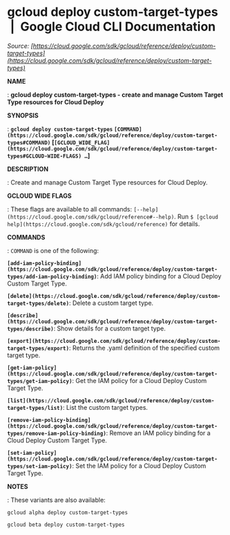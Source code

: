 # gcloud deploy custom-target-types  |  Google Cloud CLI Documentation

*Source: [https://cloud.google.com/sdk/gcloud/reference/deploy/custom-target-types](https://cloud.google.com/sdk/gcloud/reference/deploy/custom-target-types)*

**NAME**

: **gcloud deploy custom-target-types - create and manage Custom Target Type resources for Cloud Deploy**

**SYNOPSIS**

: **`gcloud deploy custom-target-types` `[COMMAND](https://cloud.google.com/sdk/gcloud/reference/deploy/custom-target-types#COMMAND)` [`[GCLOUD_WIDE_FLAG](https://cloud.google.com/sdk/gcloud/reference/deploy/custom-target-types#GCLOUD-WIDE-FLAGS) …`]**

**DESCRIPTION**

: Create and manage Custom Target Type resources for Cloud Deploy.

**GCLOUD WIDE FLAGS**

: These flags are available to all commands: `[--help](https://cloud.google.com/sdk/gcloud/reference#--help)`.
Run `$ [gcloud help](https://cloud.google.com/sdk/gcloud/reference)` for details.

**COMMANDS**

: ``COMMAND`` is one of the following:

**`[add-iam-policy-binding](https://cloud.google.com/sdk/gcloud/reference/deploy/custom-target-types/add-iam-policy-binding)`**:
Add IAM policy binding for a Cloud Deploy Custom Target Type.

**`[delete](https://cloud.google.com/sdk/gcloud/reference/deploy/custom-target-types/delete)`**:
Delete a custom target type.

**`[describe](https://cloud.google.com/sdk/gcloud/reference/deploy/custom-target-types/describe)`**:
Show details for a custom target type.

**`[export](https://cloud.google.com/sdk/gcloud/reference/deploy/custom-target-types/export)`**:
Returns the .yaml definition of the specified custom target type.

**`[get-iam-policy](https://cloud.google.com/sdk/gcloud/reference/deploy/custom-target-types/get-iam-policy)`**:
Get the IAM policy for a Cloud Deploy Custom Target Type.

**`[list](https://cloud.google.com/sdk/gcloud/reference/deploy/custom-target-types/list)`**:
List the custom target types.

**`[remove-iam-policy-binding](https://cloud.google.com/sdk/gcloud/reference/deploy/custom-target-types/remove-iam-policy-binding)`**:
Remove an IAM policy binding for a Cloud Deploy Custom Target Type.

**`[set-iam-policy](https://cloud.google.com/sdk/gcloud/reference/deploy/custom-target-types/set-iam-policy)`**:
Set the IAM policy for a Cloud Deploy Custom Target Type.

**NOTES**

: These variants are also available:

```
gcloud alpha deploy custom-target-types
```

```
gcloud beta deploy custom-target-types
```